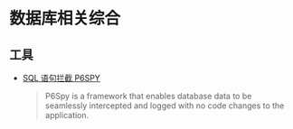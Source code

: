 # 数据库相关综合

## 工具

* [SQL 语句拦截 P6SPY](https://github.com/p6spy/p6spy)
  > P6Spy is a framework that enables database data to be seamlessly intercepted and logged with no code changes to the application.
